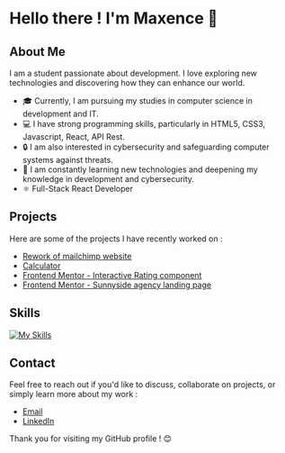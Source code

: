 # Hello there ! I'm Maxence 👋

## About Me
I am a student passionate about development. I love exploring new technologies and discovering how they can enhance our world.

- 🎓 Currently, I am pursuing my studies in computer science in development and IT.
- 💻 I have strong programming skills, particularly in HTML5, CSS3, Javascript, React, API Rest.
- 🔒 I am also interested in cybersecurity and safeguarding computer systems against threats.
- 🌱 I am constantly learning new technologies and deepening my knowledge in development and cybersecurity.
- ⚛️ Full-Stack React Developer 

## Projects
Here are some of the projects I have recently worked on :

- [Rework of mailchimp website](https://github.com/M4XAW/mailchimp.com)
- [Calculator](https://github.com/M4XAW/Calculator)
- [Frontend Mentor - Interactive Rating component](https://github.com/M4XAW/Interactive-Rating-component)
- [Frontend Mentor - Sunnyside agency landing page](https://github.com/M4XAW/Sunnyside-agency-landing-page)

## Skills
[![My Skills](https://skillicons.dev/icons?i=vite,react,scss,express,figma,html,css,javascript,mysql,php,git&theme=dark)](https://skillicons.dev)

## Contact
Feel free to reach out if you'd like to discuss, collaborate on projects, or simply learn more about my work :

- [Email](mailto:m.picault@ecole-ipssi.net)
- [LinkedIn](https://www.linkedin.com/in/maxence-picault-5b9280266)

Thank you for visiting my GitHub profile ! 😊
